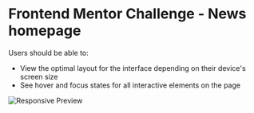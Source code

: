 # Frontend Mentor Challenge - News homepage

Users should be able to:

- View the optimal layout for the interface depending on their device's screen size
- See hover and focus states for all interactive elements on the page

![Responsive Preview]('https://i.imgur.com/fzFxPVV.mp4')